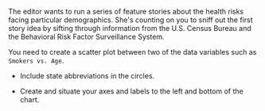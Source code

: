 
The editor wants to run a series of feature stories about the health risks facing particular demographics. She's counting on you to sniff out the first story idea by sifting through information from the U.S. Census Bureau and the Behavioral Risk Factor Surveillance System.


You need to create a scatter plot between two of the data variables such as `Smokers vs. Age`.

* Include state abbreviations in the circles.

* Create and situate your axes and labels to the left and bottom of the chart.





